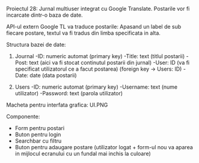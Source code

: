 Proiectul 28: Jurnal multiuser integrat cu Google Translate.
Postarile vor fi incarcate dintr-o baza de date.

API-ul extern Google TL va traduce postarile:
Apasand un label de sub fiecare postare, textul va fi tradus din limba specificata in alta.

Structura bazei de date:

1) Journal
-ID: numeric automat (primary key)
-Title: text (titlul postarii)
-Post: text (aici va fi stocat continutul postarii din jurnal)
-User: ID (va fi specificat utilizatorul ce a facut postarea) (foreign key -> Users: ID)
-Date: date (data postarii)

2) Users
-ID: numeric automat (primary key)
-Username: text (nume utilizator)
-Password: text (parola utilizator)

Macheta pentru interfata grafica: UI.PNG

Componente:
- Form pentru postari
- Buton pentru login
- Searchbar cu filtru
- Buton pentru adaugare postare (utilizator logat + form-ul nou va aparea in mijlocul ecranului cu un fundal mai inchis la culoare)
